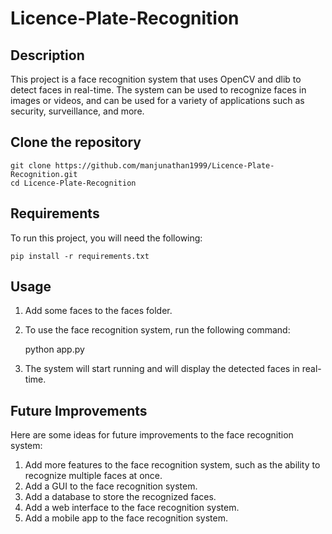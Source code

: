 # Licence-Plate-Recognition

## Description
This project is a face recognition system that uses OpenCV and dlib to detect faces in real-time. The system can be used to recognize faces in images or videos, and can be used for a variety of applications such as security, surveillance, and more.

## Clone the repository
    git clone https://github.com/manjunathan1999/Licence-Plate-Recognition.git
    cd Licence-Plate-Recognition

## Requirements
To run this project, you will need the following:

    pip install -r requirements.txt

## Usage
1. Add some faces to the faces folder.
2. To use the face recognition system, run the following command:

    python app.py

3. The system will start running and will display the detected faces in real-time.


## Future Improvements
Here are some ideas for future improvements to the face recognition system:
1.  Add more features to the face recognition system, such as the ability to recognize multiple faces at once.
2.  Add a GUI to the face recognition system.
3.  Add a database to store the recognized faces.
4.  Add a web interface to the face recognition system.
5.  Add a mobile app to the face recognition system.